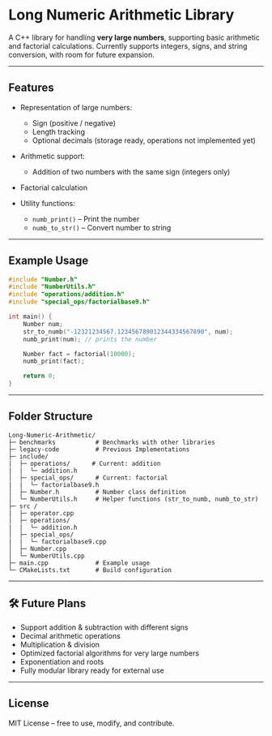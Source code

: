 #  Long Numeric Arithmetic Library

A C++ library for handling **very large numbers**, supporting basic arithmetic and factorial calculations.
Currently supports integers, signs, and string conversion, with room for future expansion.

---

##  Features

* Representation of large numbers:

  * Sign (positive / negative)
  * Length tracking
  * Optional decimals (storage ready, operations not implemented yet)
* Arithmetic support:

  * Addition of two numbers with the same sign (integers only)
* Factorial calculation
* Utility functions:

  * `numb_print()` – Print the number
  * `numb_to_str()` – Convert number to string

---

##  Example Usage

```cpp
#include "Number.h"
#include "NumberUtils.h"
#include "operations/addition.h"
#include "special_ops/factorialbase9.h"

int main() {
    Number num;
    str_to_numb("-12321234567.123456789012344334567890", num);
    numb_print(num); // prints the number

    Number fact = factorial(10000);
    numb_print(fact);

    return 0;
}
```

---

##  Folder Structure

```
Long-Numeric-Arithmetic/
├─ benchmarks           # Benchmarks with other libraries
├─ legacy-code          # Previous Implementations
├─ include/
|  ├─ operations/      # Current: addition
|  |  └─ addition.h
│  ├─ special_ops/      # Current: factorial
|  |  └─ factorialbase9.h 
│  ├─ Number.h          # Number class definition
│  └─ NumberUtils.h     # Helper functions (str_to_numb, numb_to_str)
├─ src /
|  ├─ operator.cpp     
│  ├─ operations/
|  |  └─ addition.h      
│  ├─ special_ops/
|  |  └─ factorialbase9.cpp      
│  ├─ Number.cpp    
│  └─ NumberUtils.cpp    
├─ main.cpp             # Example usage
└─ CMakeLists.txt       # Build configuration
```

---

## 🛠 Future Plans

* Support addition & subtraction with different signs
* Decimal arithmetic operations
* Multiplication & division
* Optimized factorial algorithms for very large numbers
* Exponentiation and roots
* Fully modular library ready for external use

---

##  License

MIT License – free to use, modify, and contribute.


